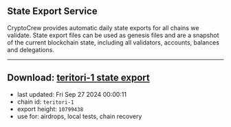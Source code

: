 ## State Export Service
CryptoCrew provides automatic daily state exports for all chains we validate. State export files can be used as genesis files and are a snapshot of the current blockchain state, including all validators, accounts, balances and delegations.

---
**Download: [teritori-1 state export](https://dl-eu2.ccvalidators.com/SERVICE/teritori/teritori-1_export_10799438.json)**
---

- last updated: Fri Sep 27 2024 00:00:11
- chain id: `teritori-1`
- export height: `10799438`
- use for: airdrops, local tests, chain recovery
